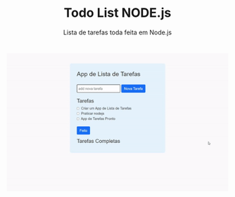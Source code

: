 <h1 align="center">Todo List NODE.js</h1>

<p align="center">Lista de tarefas toda feita em Node.js</p>

<h1 align="center">
  <img alt="TodoList" title="TodoList" src="./todo.gif" />
</h1>
